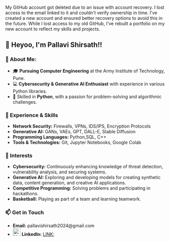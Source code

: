 My GitHub account got deleted due to an issue with account recovery. I lost access to the email linked to it and couldn’t verify ownership in time. I’ve created a new account and ensured better recovery options to avoid this in the future. While I lost access to my old GitHub, I’ve rebuilt a portfolio on my new account to reflect my skills and projects.

<h2>👋 Heyoo, I'm Pallavi Shirsath!!</h2>

<h3>🌟 About Me:</h3>

<ul>
  <li>🎓 <b>Pursuing Computer Engineering</b> at the Army Institute of Technology, Pune.</li>
  <li>💻 <b>Cybersecurity & Generative AI Enthusiast</b> with experience in various Python libraries.</li>
  <li>🔧 Skilled in <b>Python</b>, with a passion for problem-solving and algorithmic challenges.</li>
</ul>

<h3>💼 Experience & Skills</h3>

<ul>
  <li><b>Network Security:</b> Firewalls, VPNs, IDS/IPS, Encryption Protocols</li>
  <li><b>Generative AI:</b> GANs, VAEs, GPT, DALL-E, Stable Diffusion</li>
  <li><b>Programming Languages:</b> Python,SQL, C++</li>
  <li><b>Tools & Technologies:</b> Git, Jupyter Notebooks, Google Colab</li>
</ul>

<h3>🌱 Interests</h3>

<ul>
  <li><b>Cybersecurity:</b> Continuously enhancing knowledge of threat detection, vulnerability analysis, and securing systems.</li>
  <li><b>Generative AI:</b> Exploring and developing models for creating synthetic data, content generation, and creative AI applications.</li>
  <li><b>Competitive Programming:</b> Solving problems and participating in hackathons.</li>
  <li><b>Basketball:</b> Playing as part of a team and learning teamwork.</li>
</ul>

<h3>📫 Get in Touch</h3>

<ul>
  <li><b>Email:</b> pallavishirsath2024@gmail.com</li>
  <li><img src="https://upload.wikimedia.org/wikipedia/commons/0/01/LinkedIn_Logo.svg" alt="LinkedIn" width="24" height="24"> <b>LinkedIn:</b> <a href="https://www.linkedin.com/in/pallavi-shirsath-500233251/">LINK:</a></li>

</ul>
